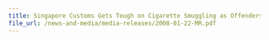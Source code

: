 ```yaml
---
title: Singapore Customs Gets Tough on Cigarette Smuggling as Offenders Caught Jumps 153% to over 23,000 
file_url: /news-and-media/media-releases/2008-01-22-MR.pdf
---
```

